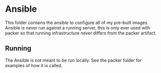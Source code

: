 # Ansible

This folder contains the ansible to configure all of my pre-built images. Ansible is never run against a running server, this is only ever used with packer so that running infrastructure never differs from the packer artifact.

## Running

The Ansible is not meant to be run locally. See the packer folder for examples of how it is called.
